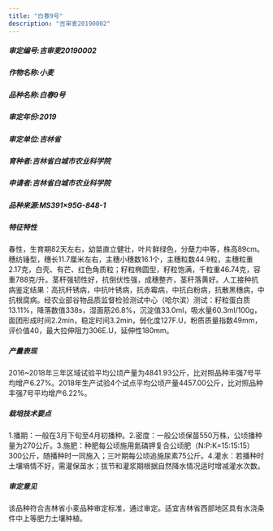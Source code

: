 ```yaml
---
title: "白春9号"
description: "吉审麦20190002"
---
```

##### 审定编号:吉审麦20190002

##### 作物名称:小麦

##### 品种名称:白春9号

##### 审定年份:2019

##### 审定单位:吉林省

##### 育种者:吉林省白城市农业科学院

##### 申请者:吉林省白城市农业科学院

##### 品种来源:MS391×95G-848-1

##### 特征特性
春性，生育期82天左右，幼苗直立健壮，叶片鲜绿色，分蘖力中等，株高89cm。穗纺锤型，穗长11.7厘米左右，主穗小穗数16.1个，主穗粒数44.9粒，主穗粒重2.17克，白壳、有芒、红色角质粒；籽粒椭圆型，籽粒饱满，千粒重46.74克，容重788克/升。茎秆强韧性好，抗倒伏性强，成穗整齐，茎秆落黄好。人工接种抗病鉴定结果：高抗秆锈病，中抗叶锈病，抗赤霉病，中抗白粉病，抗散黑穗病，中抗根腐病。经农业部谷物品质监督检验测试中心（哈尔滨）测试：籽粒蛋白质13.11%，降落数值338s，湿面筋26.8%，沉淀值33.0ml，吸水量60.3ml/100g，面团形成时间2.2min，稳定时间3.2min，弱化度127F.U，粉质质量指数49mm，评价值40，最大拉伸阻力306E.U，延伸性180mm。

##### 产量表现
2016~2018年三年区域试验平均公顷产量为4841.93公斤，比对照品种丰强7号平均增产6.27%。2018年生产试验4个试点平均公顷产量4457.00公斤，比对照品种丰强7号平均增产6.22%。

##### 栽培技术要点
1.播期：一般在3月下旬至4月初播种。2.密度：一般公顷保苗550万株，公顷播种量为270公斤。3.施肥：种肥每公顷施用氮磷钾复合公顷肥（N:P:K=15:15:15）300公斤，随播种时一同施入；三叶期每公顷追施尿素75公斤。4.灌水：若播种时土壤墒情不好，需灌保苗水；拔节和灌浆期根据自然降水情况适时增减灌水次数。

##### 审定意见
该品种符合吉林省小麦品种审定标准，通过审定。适宜吉林省西部地区具有水浇条件中上等肥力土壤种植。
